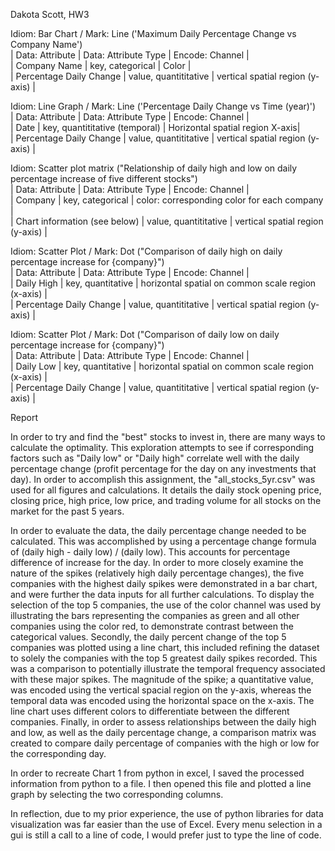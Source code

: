 Dakota Scott, HW3

Idiom: Bar Chart / Mark: Line  ('Maximum Daily Percentage Change vs Company Name')  
| Data: Attribute           | Data: Attribute Type  | Encode: Channel |  
| Company Name              | key, categorical      | Color |  
| Percentage Daily Change   | value, quantititative | vertical spatial region (y-axis) |  

Idiom: Line Graph / Mark: Line ('Percentage Daily Change vs Time (year)')  
| Data: Attribute           | Data: Attribute Type                  | Encode: Channel |  
| Date                      | key, quantititative (temporal)        | Horizontal spatial region X-axis|  
| Percentage Daily Change   | value, quantititative                 | vertical spatial region (y-axis) |  


Idiom: Scatter plot matrix ("Relationship of daily high and low on daily percentage increase of five different stocks")  
| Data: Attribute               | Data: Attribute Type                  | Encode: Channel |  
| Company                       | key, categorical                      | color: corresponding color for each company |  
| Chart information (see below) | value, quantititative                 | vertical spatial region (y-axis) |  
  
Idiom: Scatter Plot / Mark: Dot  ("Comparison of daily high on daily percentage increase for {company}")  
| Data: Attribute           | Data: Attribute Type                  | Encode: Channel |  
| Daily High                | key, quantitative                     | horizontal spatial on common scale region (x-axis) |  
| Percentage Daily Change   | value, quantititative                 | vertical spatial region (y-axis) |  
  
Idiom: Scatter Plot / Mark: Dot  ("Comparison of daily low on daily percentage increase for {company}")  
| Data: Attribute           | Data: Attribute Type                  | Encode: Channel |  
| Daily Low                 | key, quantitative                     | horizontal spatial on common scale region (x-axis) |  
| Percentage Daily Change   | value, quantititative                 | vertical spatial region (y-axis) |  


Report

In order to try and find the "best" stocks to invest in, there are many ways to calculate the optimality. This exploration attempts to see if corresponding factors such as "Daily low" or "Daily high" correlate well with the daily percentage change (profit percentage for the day on any investments that day). In order to accomplish this assignment, the "all_stocks_5yr.csv" was used for all figures and calculations. It details the daily stock opening price, closing price, high price, low price, and trading volume for all stocks on the market for the past 5 years. 

In order to evaluate the data, the daily percentage change needed to be calculated. This was accomplished by using a percentage change formula of  (daily high - daily low) / (daily low). This accounts for percentage difference of increase for the day. In order to more closely examine the nature of the spikes (relatively high daily percentage changes), the five companies with the highest daily spikes were demonstrated in a bar chart, and were further the data inputs for all further calculations. To display the selection of the top 5 companies, the use of the color channel was used by illustrating the bars representing the companies as green and all other companies using the color red, to demonstrate contrast between the categorical values. Secondly, the daily percent change of the top 5 companies was plotted using a line chart, this included refining the dataset to solely the companies with the top 5 greatest daily spikes recorded. This was a comparison to potentially illustrate the temporal frequency associated with these major spikes. The magnitude of the spike; a quantitative value, was encoded using the vertical spacial region on the y-axis, whereas the temporal data was encoded using the horizontal space on the x-axis. The line chart uses different colors to differentiate between the different companies. Finally, in order to assess relationships between the daily high and low, as well as the daily percentage change, a comparison matrix was created to compare daily percentage of companies with the high or low for the corresponding day. 

In order to recreate Chart 1 from python in excel, I saved the processed information from python to a file. I then opened this file and plotted a line graph by selecting the two corresponding columns. 

In reflection, due to my prior experience, the use of python libraries for data visualization was far easier than the use of Excel. Every menu selection in a gui is still a call to a line of code, I would prefer just to type the line of code.
